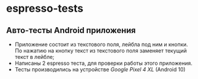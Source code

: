 # espresso-tests
## Авто-тесты Android приложения

- Приложение состоит из текстового поля, лейбла под ним и кнопки. По нажатию на кнопку текст из текстового поля заменяет текущий текст в лейбле;
- Написаны 2 espresso теста, для проверки работы этого приложения.
- Тесты производились на устройстве *Google Pixel 4 XL* (Android 10)